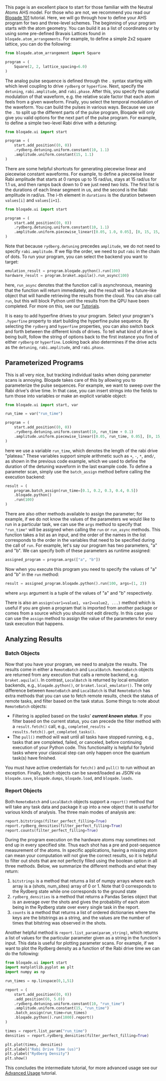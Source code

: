 This page is an excellent place to start for those familiar with the Neutral Atoms AHS model. For those who are not, we recommend you read our [Bloqade 101](bloqade_101.md) tutorial. Here, we will go through how to define your AHS program for two and three-level schemes. The beginning of your program starts with the atom geometry. You can build it as a list of coordinates or by using some pre-defined Bravais Lattices found in `bloqade.atom_arrangements`. For example, to define a simple 2x2 square lattice, you can do the following:

```python
from bloqade.atom_arrangement import Square

program = (
    Square(2, 2, lattice_spacing=6.0)
)
```
The analog pulse sequence is defined through the `.` syntax starting with which level coupling to drive `rydberg` or `hyperfine`. Next, specify the `detuning`, `rabi.amplitude`, and `rabi.phase`. After this, you specify the spatial modulation of that waveform, e.g. the relative scale factor that each atom feels from a given waveform. Finally, you select the temporal modulation of the waveform. You can build the pulses in various ways. Because we use the `.` to split up the different parts of the pulse program, Bloqade will only give you valid options for the next part of the pulse program. For example, to define a simple two-level Rabi drive with a detuning:

```python
from bloqade.ui import start

program = (
    start.add_position((0, 0))
    .rydberg.detuning.uniform.constant(10, 1.1)
    .amplitude.uniform.constant(15, 1.1)
)
```

There are some helpful shortcuts for generating piecewise linear and piecewise constant waveforms. For example, to define a piecewise linear Rabi amplitude that starts at 0 ramps up to 15 rad/us, stays at 15 rad/us for 1.1 us, and then ramps back down to 0 we just need two lists. The first list is the durations of each linear segment in us, and the second is the Rabi amplitude in rad/us. The i-th element in `durations` is the duration between `values[i]` and `values[i+1]`.

```python
from bloqade.ui import start

program = (
    start.add_position((0, 0))
    .rydberg.detuning.uniform.constant(10, 1.1)
    .amplitude.uniform.piecewise_linear([0.05, 1.0, 0.05], [0, 15, 15, 0])
)
```

Note that because `rydberg.detuning` precedes `amplitude`, we do not need to specify `rabi.amplitude`. If we flip the order, we need to put `rabi` in the chain of dots. To run your program, you can select the backend you want to target:

```python
emulation_result = program.bloqade.python().run(100)
hardware_result = program.braket.aquila().run_async(100)
```
here, `run_async` denotes that the function call is asynchronous, meaning that the function will return immediately, and the result will be a future-like object that will handle retrieving the results from the cloud. You can also call `run`, but this will block Python until the results from the QPU have been completed. For more on this, see our [Tutorials](https://queracomputing.github.io/bloqade-python-examples/latest/).

It is easy to add hyperfine drives to your program. Select your program's `.hyperfine` property to start building the hyperfine pulse sequence. By selecting the `rydberg` and `hyperfine` properties, you can also switch back and forth between the different kinds of drives. To tell what kind of drive is being built, follow the string of options back to the first instance you find of either `rydberg` or `hyperfine`. Looking back also determines if the drive acts as the `detuning`, `rabi.amplitude`, and `rabi.phase`.

## Parameterized Programs

This is all very nice, but tracking individual tasks when doing parameter scans is annoying. Bloqade takes care of this by allowing you to parameterize the pulse sequences. For example, we want to sweep over the Rabi drive's drive time. In that case, you can insert strings into the fields to turn those into variables or make an explicit variable object:

```python
from bloqade.ui import start, var

run_time = var("run_time")

program = (
    start.add_position((0, 0))
    .rydberg.detuning.uniform.constant(10, run_time + 0.1)
    .amplitude.uniform.piecewise_linear([0.05, run_time, 0.05], [0, 15, 15, 0])
)
```

here we use a variable `run_time`, which denotes the length of the rabi drive "plateau." These variables support simple arithmetic such as `+`, `-`, `*`,  and`/`, as shown in the previous code example, which we used to define the duration of the detuning waveform in the last example code. To define a parameter scan, simply use the `batch_assign` method before calling the execution backend:

```python
result = (
    program.batch_assign(run_time=[0.1, 0.2, 0.3, 0.4, 0.5])
    .bloqade.python()
    .run(100)
)
```

There are also other methods available to assign the parameter; for example, if we do not know the values of the parameters we would like to run in a particular task, we can use the `args` method to specify that `"run_time"` will be assigned when calling the `run` or `run_async` methods. This function takes a list as an input, and the order of the names in the list corresponds to the order in the variables that need to be specified during the call of `run`. For example, let's say our program has two parameters, "a" and "b". We can specify both of these parameters as runtime assigned:

```python
assigned_program = program.args(["a", "b"])
```
Now when you execute this program you need to specify the values of "a" and "b" in the `run` method:

```python
result = assigned_program.bloqade.python().run(100, args=(1, 2))
```
where `args` argument is a tuple of the values of "a" and "b" respectively.

There is also an `assign(var1=value1, var2=value2, ...)` method which is useful if you are given a program that is imported from another package or comes from a source which you should not edit directly. In this case you can use the `assign` method to assign the value of the parameters for every task execution that happens.

## Analyzing Results

### Batch Objects

Now that you have your program, we need to analyze the results. The results come in either a `RemoteBatch` and `LocalBatch`. `RemoteBatch` objects are returned from any execution that calls a remote backend, e.g. `braket.aquila()`. In contrast, `LocalBatch` is returned by local emulation backends, e.g., `bloqade.python()`, or `braket.local_emulator()`. The only difference between `RemoteBatch` and `LocalBatch` is that `RemoteBatch` has extra methods that you can use to fetch remote results, check the status of remote tasks, and filter based on the task status. Some things to note about `RemoteBatch` objects:

* Filtering is applied based on the tasks' _**current known status**_. If you filter based on the current status, you can precede the filter method with a `result.fetch()` call, e.g., `completed_results = results.fetch().get_completed_tasks()`.
* The `pull()` method will wait until all tasks have stopped running, e.g., tasks that are completed, failed, or canceled, before continuing execution of your Python code. This functionality is helpful for hybrid tasks where your classical step can only happen once the quantum task(s) have finished.

You must have active credentials for `fetch()` and `pull()` to run without an exception. Finally, batch objects can be saved/loaded as JSON via `bloqade.save`, `bloqade.dumps`, `bloqade.load`, and `bloqade.loads`.

### Report Objects

Both `RemoteBatch` and `LocalBatch` objects support a `report()` method that will take any task data and package it up into a new object that is useful for various kinds of analysis. The three main modes of analysis are:

```python
report.bitstrings(filter_perfect_filling=True)
report.rydberg_densities(filter_perfect_filling=True)
report.counts(filter_perfect_filling=True)
```

During the program execution on the hardware atoms may sometimes not end up in every specified site. Thus each shot has a pre and post-sequence measurement of the atoms. In specific applications, having a missing atom can mean your computation will not give the correct results, so it is helpful to filter out shots that are not perfectly filled using the boolean option in all three methods. Below, we summarize the different methods and what they return:

1. `bitstrings` is a method that returns a list of numpy arrays where each array is a (shots, num_sites) array of 0 or 1. Note that 0 corresponds to the Rydberg state while one corresponds to the ground state
2. `rydberg_densities` is a method that returns a Pandas Series object that is an average over the shots and gives the probability of each atom being in the Rydberg state over every single task in the report.
3. `counts` is a method that returns a list of ordered dictionaries where the keys are the bitstrings as a string, and the values are the number of times that bitstring was observed in the shots.

Another helpful method is `report.list_param(param_string)`, which returns a list of values for the particular parameter given as a string in the function's input. This data is useful for plotting parameter scans. For example, if we want to plot the Rydberg density as a function of the Rabi drive time we can do the following:

```python
from bloqade.ui import start
import matplotlib.pyplot as plt
import numpy as np

run_times = np.linspace(0,1,51)

report = (
    start.add_position((0, 0))
    .add_position((0, 5.0))
    .rydberg.detuning.uniform.constant(10, "run_time")
    .amplitude.uniform.constant(15, "run_time")
    .batch_assign(run_time=run_times)
    .bloqade.python().run(1000).report()
)

times = report.list_param("run_time")
densities = report.rydberg_densities(filter_perfect_filling=True)

plt.plot(times, densities)
plt.xlabel("Rabi Drive Time (us)")
plt.ylabel("Rydberg Density")
plt.show()
```

This concludes the intermediate tutorial, for more advanced usage see our [Advanced Usage](advanced_usage.md) tutorial.
